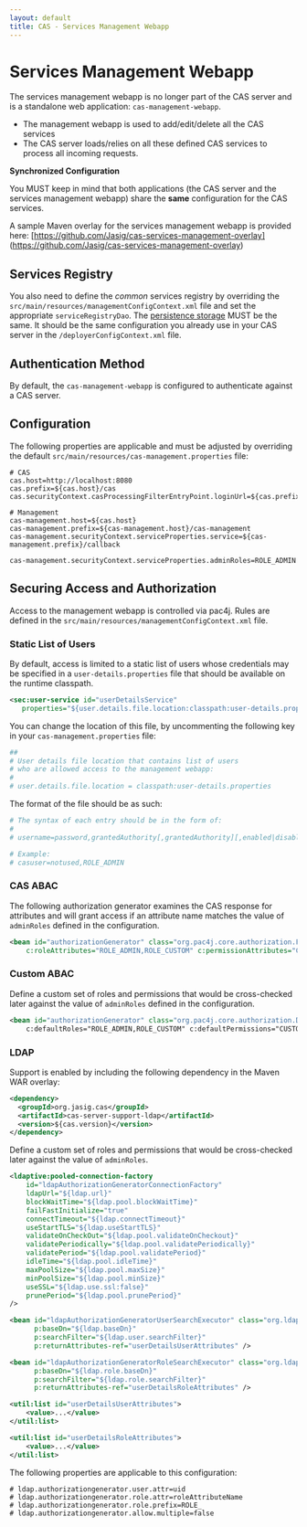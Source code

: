 ```yaml
---
layout: default
title: CAS - Services Management Webapp
---
```

# Services Management Webapp

The services management webapp is no longer part of the CAS server and
is a standalone web application: `cas-management-webapp`.

* The management webapp is used to add/edit/delete all the CAS services
* The CAS server loads/relies on all these defined CAS services to process all incoming requests.

<div class="alert alert-warning"><strong>Synchronized Configuration</strong><p>
You MUST keep in mind that both applications (the CAS server and the services management webapp)
share the <strong>same</strong> configuration for the CAS services.
</p></div>

A sample Maven overlay for the services management webapp is provided here: [https://github.com/Jasig/cas-services-management-overlay]
(https://github.com/Jasig/cas-services-management-overlay)

## Services Registry

You also need to define the *common* services registry by overriding the `src/main/resources/managementConfigContext.xml`
file and set the appropriate `serviceRegistryDao`. The [persistence storage](Service-Management.html) MUST be the same.
It should be the same configuration you already use in your CAS server in the `/deployerConfigContext.xml` file.

## Authentication Method

By default, the `cas-management-webapp` is configured to authenticate against a CAS server. 

## Configuration
The following properties are applicable and must be adjusted by overriding the default `src/main/resources/cas-management.properties` file:

```properties
# CAS
cas.host=http://localhost:8080
cas.prefix=${cas.host}/cas
cas.securityContext.casProcessingFilterEntryPoint.loginUrl=${cas.prefix}/login

# Management
cas-management.host=${cas.host}
cas-management.prefix=${cas-management.host}/cas-management
cas-management.securityContext.serviceProperties.service=${cas-management.prefix}/callback

cas-management.securityContext.serviceProperties.adminRoles=ROLE_ADMIN
```

## Securing Access and Authorization
Access to the management webapp is controlled via pac4j. Rules are defined in 
the `src/main/resources/managementConfigContext.xml` file.


### Static List of Users
By default, access is limited to a static list of users whose credentials may be specified in a `user-details.properties` 
file that should be available on the runtime classpath.

```xml
<sec:user-service id="userDetailsService"
   properties="${user.details.file.location:classpath:user-details.properties}" />
```

You can change the location of this file, by uncommenting the following key in your `cas-management.properties` file:

```bash
##
# User details file location that contains list of users
# who are allowed access to the management webapp:
#
# user.details.file.location = classpath:user-details.properties
```

The format of the file should be as such:

```bash
# The syntax of each entry should be in the form of:
#
# username=password,grantedAuthority[,grantedAuthority][,enabled|disabled]

# Example:
# casuser=notused,ROLE_ADMIN
```

### CAS ABAC

The following authorization generator examines the CAS response for attributes
and will grant access if an attribute name matches the value of `adminRoles` defined in the configuration.
 
```xml
<bean id="authorizationGenerator" class="org.pac4j.core.authorization.FromAttributesAuthorizationGenerator"
    c:roleAttributes="ROLE_ADMIN,ROLE_CUSTOM" c:permissionAttributes="CUSTOM_PERMISSION1,CUSTOM_PERMISSION2" />
```

### Custom ABAC

Define a custom set of roles and permissions that would be cross-checked later against the value of `adminRoles`
defined in the configuration.
 
```xml
<bean id="authorizationGenerator" class="org.pac4j.core.authorization.DefaultRolesPermissionsAuthorizationGenerator">
    c:defaultRoles="ROLE_ADMIN,ROLE_CUSTOM" c:defaultPermissions="CUSTOM_PERMISSION1,CUSTOM_PERMISSION2" />
```

### LDAP

Support is enabled by including the following dependency in the Maven WAR overlay:

```xml
<dependency>
  <groupId>org.jasig.cas</groupId>
  <artifactId>cas-server-support-ldap</artifactId>
  <version>${cas.version}</version>
</dependency>
```

Define a custom set of roles and permissions that would be cross-checked later against the value of `adminRoles`.
 
```xml
<ldaptive:pooled-connection-factory
    id="ldapAuthorizationGeneratorConnectionFactory"
    ldapUrl="${ldap.url}"
    blockWaitTime="${ldap.pool.blockWaitTime}"
    failFastInitialize="true"
    connectTimeout="${ldap.connectTimeout}"
    useStartTLS="${ldap.useStartTLS}"
    validateOnCheckOut="${ldap.pool.validateOnCheckout}"
    validatePeriodically="${ldap.pool.validatePeriodically}"
    validatePeriod="${ldap.pool.validatePeriod}"
    idleTime="${ldap.pool.idleTime}"
    maxPoolSize="${ldap.pool.maxSize}"
    minPoolSize="${ldap.pool.minSize}"
    useSSL="${ldap.use.ssl:false}"
    prunePeriod="${ldap.pool.prunePeriod}"
/>

<bean id="ldapAuthorizationGeneratorUserSearchExecutor" class="org.ldaptive.SearchExecutor"
      p:baseDn="${ldap.baseDn}"
      p:searchFilter="${ldap.user.searchFilter}"
      p:returnAttributes-ref="userDetailsUserAttributes" />

<bean id="ldapAuthorizationGeneratorRoleSearchExecutor" class="org.ldaptive.SearchExecutor"
      p:baseDn="${ldap.role.baseDn}"
      p:searchFilter="${ldap.role.searchFilter}"
      p:returnAttributes-ref="userDetailsRoleAttributes" />

<util:list id="userDetailsUserAttributes">
    <value>...</value>
</util:list>

<util:list id="userDetailsRoleAttributes">
    <value>...</value>
</util:list>
```

The following properties are applicable to this configuration:

```properties
# ldap.authorizationgenerator.user.attr=uid
# ldap.authorizationgenerator.role.attr=roleAttributeName
# ldap.authorizationgenerator.role.prefix=ROLE_
# ldap.authorizationgenerator.allow.multiple=false
```


